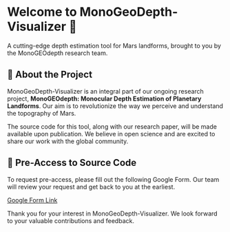 # Welcome to MonoGeoDepth-Visualizer 👋
A cutting-edge depth estimation tool for Mars landforms, brought to you by the MonoGEOdepth research team.

## 🌌 About the Project
MonoGeoDepth-Visualizer is an integral part of our ongoing research project, **MonoGEOdepth: Monocular Depth Estimation of Planetary Landforms**. Our aim is to revolutionize the way we perceive and understand the topography of Mars.

The source code for this tool, along with our research paper, will be made available upon publication. We believe in open science and are excited to share our work with the global community.

## 📝 Pre-Access to Source Code
To request pre-access, please fill out the following Google Form. Our team will review your request and get back to you at the earliest.

[Google Form Link](https://forms.gle/iCdQiE14u6PNzarn7)

Thank you for your interest in MonoGeoDepth-Visualizer. We look forward to your valuable contributions and feedback.
